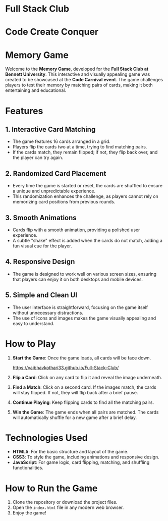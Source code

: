 # Full Stack Club
# Code Create Conquer
# Memory Game

Welcome to the **Memory Game**, developed for the **Full Stack Club at Bennett University**. This interactive and visually appealing game was created to be showcased at the **Code Carnival event**. The game challenges players to test their memory by matching pairs of cards, making it both entertaining and educational.

# Features

## 1. **Interactive Card Matching**
   - The game features 16 cards arranged in a grid.
   - Players flip the cards two at a time, trying to find matching pairs.
   - If the cards match, they remain flipped; if not, they flip back over, and the player can try again.

## 2. **Randomized Card Placement**
   - Every time the game is started or reset, the cards are shuffled to ensure a unique and unpredictable experience.
   - This randomization enhances the challenge, as players cannot rely on memorizing card positions from previous rounds.

## 3. **Smooth Animations**
   - Cards flip with a smooth animation, providing a polished user experience.
   - A subtle "shake" effect is added when the cards do not match, adding a fun visual cue for the player.

## 4. **Responsive Design**
   - The game is designed to work well on various screen sizes, ensuring that players can enjoy it on both desktops and mobile devices.

## 5. **Simple and Clean UI**
   - The user interface is straightforward, focusing on the game itself without unnecessary distractions.
   - The use of icons and images makes the game visually appealing and easy to understand.

# How to Play

1. **Start the Game**: Once the game loads, all cards will be face down.

    https://vaibhavkothari33.github.io/Full-Stack-Club/

2. **Flip a Card**: Click on any card to flip it and reveal the image underneath.
3. **Find a Match**: Click on a second card. If the images match, the cards will stay flipped. If not, they will flip back after a brief pause.
4. **Continue Playing**: Keep flipping cards to find all the matching pairs.
5. **Win the Game**: The game ends when all pairs are matched. The cards will automatically shuffle for a new game after a brief delay.

# Technologies Used

- **HTML5**: For the basic structure and layout of the game.
- **CSS3**: To style the game, including animations and responsive design.
- **JavaScript**: For game logic, card flipping, matching, and shuffling functionalities.

# How to Run the Game

1. Clone the repository or download the project files.
2. Open the `index.html` file in any modern web browser.
3. Enjoy the game!
